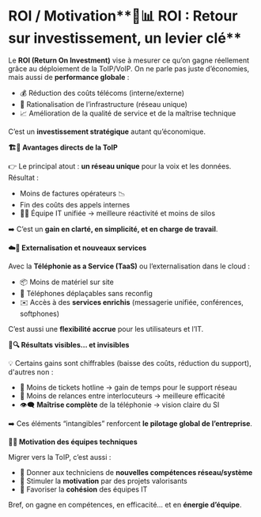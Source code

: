 # ROI / Motivation**💸📊 ROI : Retour sur investissement, un levier clé**

Le **ROI (Return On Investment)** vise à mesurer ce qu’on gagne réellement grâce au déploiement de la ToIP/VoIP. On ne parle pas juste d’économies, mais aussi de **performance globale** :

- 💰 Réduction des coûts télécoms (interne/externe)
- 🧩 Rationalisation de l’infrastructure (réseau unique)
- 📈 Amélioration de la qualité de service et de la maîtrise technique

C’est un **investissement stratégique** autant qu’économique.



**🏗️🎯 Avantages directs de la ToIP**

👉 Le principal atout : **un réseau unique** pour la voix et les données. Résultat :

- Moins de factures opérateurs 📉
- Fin des coûts des appels internes
- 🧑‍💼 Équipe IT unifiée → meilleure réactivité et moins de silos

➡️ C’est un **gain en clarté, en simplicité, et en charge de travail**.



**☁️🔧 Externalisation et nouveaux services**

Avec la **Téléphonie as a Service (TaaS)** ou l’externalisation dans le cloud :

- 📦 Moins de matériel sur site
- 🔄 Téléphones déplaçables sans reconfig
- ✉️ Accès à des **services enrichis** (messagerie unifiée, conférences, softphones)

C’est aussi une **flexibilité accrue** pour les utilisateurs et l’IT.



**📏🔍 Résultats visibles… et invisibles**

💡 Certains gains sont chiffrables (baisse des coûts, réduction du support), d'autres non :

- 🔕 Moins de tickets hotline → gain de temps pour le support réseau
- 🔄 Moins de relances entre interlocuteurs → meilleure efficacité
- 👁️‍🗨️ **Maîtrise complète** de la téléphonie → vision claire du SI

➡️ Ces éléments “intangibles” renforcent **le pilotage global de l’entreprise**.



**🚀💪 Motivation des équipes techniques**

Migrer vers la ToIP, c’est aussi :

- 🔧 Donner aux techniciens de **nouvelles compétences réseau/système**
- 🧠 Stimuler la **motivation** par des projets valorisants
- 🤝 Favoriser la **cohésion** des équipes IT

Bref, on gagne en compétences, en efficacité… et en **énergie d’équipe**.

